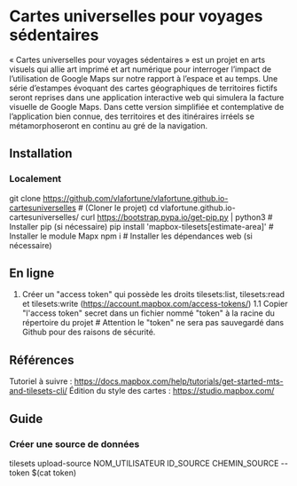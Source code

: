 # Cartes universelles pour voyages sédentaires
« Cartes universelles pour voyages sédentaires » est un projet en arts visuels qui allie art imprimé et art numérique pour interroger l’impact de l’utilisation de Google Maps sur notre rapport à l’espace et au temps. Une série d’estampes évoquant des cartes géographiques de territoires fictifs seront reprises dans une application interactive web qui simulera la facture visuelle de Google Maps. Dans cette version simplifiée et contemplative de l’application bien connue, des territoires et des itinéraires irréels se métamorphoseront en continu au gré de la navigation. 

## Installation
### Localement
git clone https://github.com/vlafortune/vlafortune.github.io-cartesuniverselles # (Cloner le projet)
cd vlafortune.github.io-cartesuniverselles/
curl https://bootstrap.pypa.io/get-pip.py | python3 # Installer pip (si nécessaire)
pip install 'mapbox-tilesets[estimate-area]' # Installer le module Mapx
npm i # Installer les dépendances web (si nécessaire)

## En ligne
1. Créer un "access token" qui possède les droits tilesets:list, tilesets:read et tilesets:write (https://account.mapbox.com/access-tokens/)
1.1 Copier "l'access token" secret dans un fichier nommé "token" à la racine du répertoire du projet # Attention le "token" ne sera pas sauvegardé dans Github pour des raisons de sécurité.

## Références 
Tutoriel à suivre : https://docs.mapbox.com/help/tutorials/get-started-mts-and-tilesets-cli/
Édition du style des cartes : https://studio.mapbox.com/

## Guide
### Créer une source de données
tilesets upload-source NOM_UTILISATEUR ID_SOURCE CHEMIN_SOURCE --token $(cat token)



